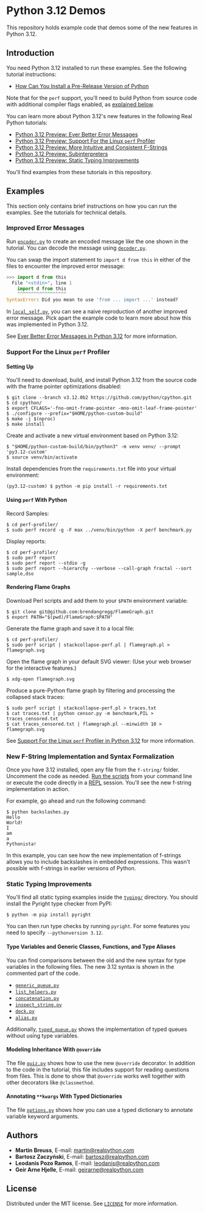 # Python 3.12 Demos

This repository holds example code that demos some of the new features in Python 3.12.

## Introduction

You need Python 3.12 installed to run these examples. See the following tutorial instructions:

- [How Can You Install a Pre-Release Version of Python](https://realpython.com/python-pre-release/)

Note that for the `perf` support, you'll need to build Python from source code with additional compiler flags enabled, as [explained below](#support-for-the-linux-perf-profiler).

You can learn more about Python 3.12's new features in the following Real Python tutorials:

- [Python 3.12 Preview: Ever Better Error Messages](https://realpython.com/python312-error-messages/)
- [Python 3.12 Preview: Support For the Linux `perf` Profiler](https://realpython.com/python312-perf-profiler/)
- [Python 3.12 Preview: More Intuitive and Consistent F-Strings](https://realpython.com/python312-f-strings/)
- [Python 3.12 Preview: Subinterpreters](https://realpython.com/python312-subinterpreters/)
- [Python 3.12 Preview: Static Typing Improvements](https://realpython.com/python312-typing/)

You'll find examples from these tutorials in this repository.

## Examples

This section only contains brief instructions on how you can run the examples. See the tutorials for technical details.

### Improved Error Messages

Run [`encoder.py`](error-messages/encoder.py) to create an encoded message like the one shown in the tutorial. You can decode the message using [`decoder.py`](error-messages/decoder.py).

You can swap the import statement to `import d from this` in either of the files to encounter the improved error message:

```python
>>> import d from this
  File "<stdin>", line 1
    import d from this
    ^^^^^^^^^^^^^^^^^^
SyntaxError: Did you mean to use 'from ... import ...' instead?
```

In [`local_self.py`](error-messages/local_self.py), you can see a naive reproduction of another improved error message. Pick apart the example code to learn more about how this was implemented in Python 3.12. 

See [Ever Better Error Messages in Python 3.12](https://realpython.com/python312-error-messages/) for more information.

### Support For the Linux `perf` Profiler

#### Setting Up

You'll need to download, build, and install Python 3.12 from the source code with the frame pointer optimizations disabled:

```shell
$ git clone --branch v3.12.0b2 https://github.com/python/cpython.git
$ cd cpython/
$ export CFLAGS='-fno-omit-frame-pointer -mno-omit-leaf-frame-pointer'
$ ./configure --prefix="$HOME/python-custom-build"
$ make -j $(nproc)
$ make install
```

Create and activate a new virtual environment based on Python 3.12:

```shell
$ "$HOME/python-custom-build/bin/python3" -m venv venv/ --prompt 'py3.12-custom'
$ source venv/bin/activate
```

Install dependencies from the `requirements.txt` file into your virtual environment:

```shell
(py3.12-custom) $ python -m pip install -r requirements.txt
```

#### Using `perf` With Python

Record Samples:

```shell
$ cd perf-profiler/
$ sudo perf record -g -F max ../venv/bin/python -X perf benchmark.py
```

Display reports:

```shell
$ cd perf-profiler/
$ sudo perf report
$ sudo perf report --stdio -g
$ sudo perf report --hierarchy --verbose --call-graph fractal --sort sample,dso
```

#### Rendering Flame Graphs

Download Perl scripts and add them to your `$PATH` environment variable:

```shell
$ git clone git@github.com:brendangregg/FlameGraph.git
$ export PATH="$(pwd)/FlameGraph:$PATH"
```

Generate the flame graph and save it to a local file:

```shell
$ cd perf-profiler/
$ sudo perf script | stackcollapse-perf.pl | flamegraph.pl > flamegraph.svg
```

Open the flame graph in your default SVG viewer: (Use your web browser for the interactive features.)

```shell
$ xdg-open flamegraph.svg
```

Produce a pure-Python flame graph by filtering and processing the collapsed stack traces:

```shell
$ sudo perf script | stackcollapse-perf.pl > traces.txt
$ cat traces.txt | python censor.py -m benchmark,PIL > traces_censored.txt
$ cat traces_censored.txt | flamegraph.pl --minwidth 10 > flamegraph.svg
```

See [Support For the Linux `perf` Profiler in Python 3.12](https://realpython.com/python312-perf-profiler/) for more information.

### New F-String Implementation and Syntax Formalization

Once you have 3.12 installed, open any file from the `f-string/` folder. Uncomment the code as needed. [Run the scripts](https://realpython.com/run-python-scripts/) from your command line or execute the code directly in a [REPL](https://realpython.com/python-repl/) session. You'll see the new f-string implementation in action.

For example, go ahead and run the following command:

```console
$ python backslashes.py
Hello
World!
I
am
a
Pythonista!
```

In this example, you can see how the new implementation of f-strings allows you to include backslashes in embedded expressions. This wasn't possible with f-strings in earlier versions of Python. 

### Static Typing Improvements

You'll find all static typing examples inside the [`typing/`](typing/) directory. You should install the Pyright type checker from PyPI:

```console
$ python -m pip install pyright
```

You can then run type checks by running `pyright`. For some features you need to specify `--pythonversion 3.12`.

#### Type Variables and Generic Classes, Functions, and Type Aliases

You can find comparisons between the old and the new syntax for type variables in the following files. The new 3.12 syntax is shown in the commented part of the code.

- [`generic_queue.py`](typing/generic_queue.py)
- [`list_helpers.py`](typing/list_helpers.py)
- [`concatenation.py`](typing/concatenation.py)
- [`inspect_string.py`](typing/inspect_string.py)
- [`deck.py`](typing/deck.py)
- [`alias.py`](typing/alias.py)

Additionally, [`typed_queue.py`](typing/typed_queue.py) shows the implementation of typed queues without using type variables.

#### Modeling Inheritance With `@override`

The file [`quiz.py`](typing/quiz.py) shows how to use the new `@override` decorator. In addition to the code in the tutorial, this file includes support for reading questions from files. This is done to show that `@override` works well together with other decorators like `@classmethod`.

#### Annotating `**kwargs` With Typed Dictionaries

The file [`options.py`](typing/options.py) shows how you can use a typed dictionary to annotate variable keyword arguments.

## Authors

- **Martin Breuss**, E-mail: [martin@realpython.com](martin@realpython.com)
- **Bartosz Zaczyński**, E-mail: [bartosz@realpython.com](bartosz@realpython.com)
- **Leodanis Pozo Ramos**, E-mail: [leodanis@realpython.com](leodanis@realpython.com)
- **Geir Arne Hjelle**, E-mail: [geirarne@realpython.com](geirarne@realpython.com)

## License

Distributed under the MIT license. See [`LICENSE`](../LICENSE) for more information.
